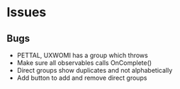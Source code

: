 # Issues

## Bugs
* PETTAL, UXWOMI has a group which throws
* Make sure all observables calls OnComplete()
* Direct groups show duplicates and not alphabetically
* Add button to add and remove direct groups